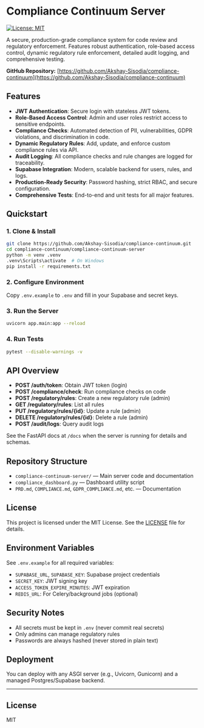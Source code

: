 # Compliance Continuum Server

[![License: MIT](https://img.shields.io/badge/License-MIT-yellow.svg)](LICENSE)

A secure, production-grade compliance system for code review and regulatory enforcement. Features robust authentication, role-based access control, dynamic regulatory rule enforcement, detailed audit logging, and comprehensive testing.

**GitHub Repository:** [https://github.com/Akshay-Sisodia/compliance-continuum](https://github.com/Akshay-Sisodia/compliance-continuum)

## Features
- **JWT Authentication**: Secure login with stateless JWT tokens.
- **Role-Based Access Control**: Admin and user roles restrict access to sensitive endpoints.
- **Compliance Checks**: Automated detection of PII, vulnerabilities, GDPR violations, and discrimination in code.
- **Dynamic Regulatory Rules**: Add, update, and enforce custom compliance rules via API.
- **Audit Logging**: All compliance checks and rule changes are logged for traceability.
- **Supabase Integration**: Modern, scalable backend for users, rules, and logs.
- **Production-Ready Security**: Password hashing, strict RBAC, and secure configuration.
- **Comprehensive Tests**: End-to-end and unit tests for all major features.

## Quickstart

### 1. Clone & Install
```bash
git clone https://github.com/Akshay-Sisodia/compliance-continuum.git
cd compliance-continuum/compliance-continuum-server
python -m venv .venv
.venv\Scripts\activate  # On Windows
pip install -r requirements.txt
```

### 2. Configure Environment
Copy `.env.example` to `.env` and fill in your Supabase and secret keys.

### 3. Run the Server
```bash
uvicorn app.main:app --reload
```

### 4. Run Tests
```bash
pytest --disable-warnings -v
```

## API Overview
- **POST /auth/token**: Obtain JWT token (login)
- **POST /compliance/check**: Run compliance checks on code
- **POST /regulatory/rules**: Create a new regulatory rule (admin)
- **GET /regulatory/rules**: List all rules
- **PUT /regulatory/rules/{id}**: Update a rule (admin)
- **DELETE /regulatory/rules/{id}**: Delete a rule (admin)
- **POST /audit/logs**: Query audit logs

See the FastAPI docs at `/docs` when the server is running for details and schemas.

## Repository Structure
- `compliance-continuum-server/` — Main server code and documentation
- `compliance_dashboard.py` — Dashboard utility script
- `PRD.md`, `COMPLIANCE.md`, `GDPR_COMPLIANCE.md`, etc. — Documentation

## License
This project is licensed under the MIT License. See the [LICENSE](LICENSE) file for details.

## Environment Variables
See `.env.example` for all required variables:
- `SUPABASE_URL`, `SUPABASE_KEY`: Supabase project credentials
- `SECRET_KEY`: JWT signing key
- `ACCESS_TOKEN_EXPIRE_MINUTES`: JWT expiration
- `REDIS_URL`: For Celery/background jobs (optional)

## Security Notes
- All secrets must be kept in `.env` (never commit real secrets)
- Only admins can manage regulatory rules
- Passwords are always hashed (never stored in plain text)

## Deployment
You can deploy with any ASGI server (e.g., Uvicorn, Gunicorn) and a managed Postgres/Supabase backend.

---

## License
MIT
